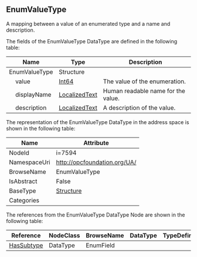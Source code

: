 <!-- datatype -->
## EnumValueType
A mapping between a value of an enumerated type and a name and description.  
<!-- end of description -->
The fields of the EnumValueType DataType are defined in the following table:  

|Name|Type|Description|
|---|---|---|
|EnumValueType|Structure||
|&nbsp;&nbsp;&nbsp;&nbsp;value|[Int64](../../DataTypes/Int64/readme.md)|The value of the enumeration.|
|&nbsp;&nbsp;&nbsp;&nbsp;displayName|[LocalizedText](../../DataTypes/LocalizedText/readme.md)|Human readable name for the value.|
|&nbsp;&nbsp;&nbsp;&nbsp;description|[LocalizedText](../../DataTypes/LocalizedText/readme.md)|A description of the value.|

The representation of the EnumValueType DataType in the address space is shown in the following table:  

|Name|Attribute|
|---|---|
|NodeId|i=7594|
|NamespaceUri|http://opcfoundation.org/UA/|
|BrowseName|EnumValueType|
|IsAbstract|False|
|BaseType|[Structure](../../DataTypes/Structure/readme.md)|
|Categories||

The references from the EnumValueType DataType Node are shown in the following table:  

|Reference|NodeClass|BrowseName|DataType|TypeDefinition|ModellingRule|
|---|---|---|---|---|---|
|[HasSubtype](../../ReferenceTypes/HasSubtype/readme.md)|DataType|EnumField||||

